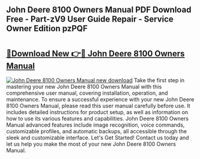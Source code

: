 ## John Deere 8100 Owners Manual PDF Download Free - Part-zV9 User Guide Repair - Service Owner Edition pzPQF

# <h2><a href="http://bc94654.oget.top/?id=John+Deere+8100+Owners+Manual">🔗Download New 👉🔴 John Deere 8100 Owners Manual</a></h2>

[![John Deere 8100 Owners Manual new download](https://i.imgur.com/5g1atiW.png)](http://bc94654.oget.top/?id=John+Deere+8100+Owners+Manual)
Take the first step in mastering your new John Deere 8100 Owners Manual with this comprehensive user manual, covering installation, operation, and maintenance. To ensure a successful experience with your new John Deere 8100 Owners Manual, please read this user manual carefully before use. It includes detailed instructions for product setup, as well as information on how to use its various features and capabilities. John Deere 8100 Owners Manual advanced features include image recognition, voice commands, customizable profiles, and automatic backups, all accessible through the sleek and customizable interface. Let's Get Started! Contact us today and let us help you make the most of your new John Deere 8100 Owners Manual.
